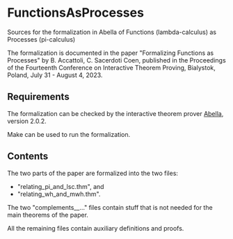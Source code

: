 # FunctionsAsProcesses
Sources for the formalization in Abella of Functions (lambda-calculus) as Processes (pi-calculus)

The formalization is documented in the paper "Formalizing Functions as Processes" by B. Accattoli, C. Sacerdoti Coen, published in the Proceedings of the Fourteenth Conference on Interactive Theorem Proving, Bialystok, Poland, July 31 - August 4, 2023.

## Requirements

The formalization can be checked by the interactive theorem prover [Abella](https://abella-prover.org), version 2.0.2.

Make can be used to run the formalization.

## Contents

The two parts of the paper are formalized into the two files:

- "relating_pi_and_lsc.thm", and 
- "relating_wh_and_mwh.thm".

The two "complements__..." files contain stuff that is not needed for the main theorems of the paper.

All the remaining files contain auxiliary definitions and proofs.
